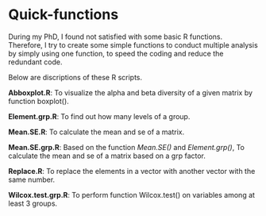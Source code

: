 # Quick-functions

During my PhD, I found not satisfied with some basic R functions. Therefore, I try to create some simple functions to conduct multiple analysis by simply using one function, to speed the coding and reduce the redundant code.

Below are discriptions of these R scripts.

**Abboxplot.R**:            To visualize the alpha and beta diversity of a given matrix by function boxplot().

**Element.grp.R**:          To find out how many levels of a group.

**Mean.SE.R**:              To calculate the mean and se of a matrix.

**Mean.SE.grp.R**:          Based on the function *Mean.SE()* and *Element.grp()*, To calculate the mean and se of a matrix based on a grp factor.

**Replace.R**:              To replace the elements in a vector with another vector with the same number.

**Wilcox.test.grp.R**:      To perform function Wilcox.test() on variables among at least 3 groups.
